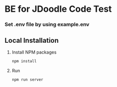 # BE for JDoodle Code Test


### Set .env file by using example.env



## Local Installation

1. Install NPM packages
   ```sh
   npm install
   ```
2. Run
   ```sh
   npm run server
   ```   

